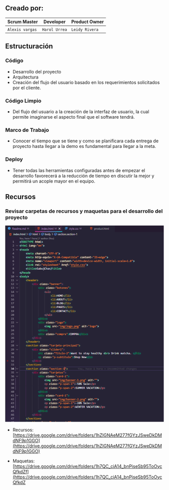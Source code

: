 

## Creado por:


|  Scrum Master      |            Developer           |        Product Owner        |
|--------------------|------------------------------- |-----------------------------|
|  `Alexis vargas`   |          `Harol Urrea`         |        `Leidy Rivera`       |


## Estructuración

### Código  
+ Desarrollo del proyecto  
+ Arquitectura  
+ Creación del flujo del usuario basado en los requerimientos solicitados por el cliente.

### Código Limpio  
+ Del flujo del usuario a la creación de la interfaz de usuario, la cual permite imaginarse el aspecto final que el software tendrá.

### Marco de Trabajo  
+ Conocer el tiempo que se tiene y como se planificara cada entrega de proyecto hasta llegar a la demo es fundamental para llegar a la meta.

### Deploy  
+ Tener todas las herramientas configuradas antes de empezar el desarrollo favorecerá a la reducción de tiempo en discutir la mejor y permitirá un acople mayor en el equipo.

## Recursos

### Revisar carpetas de recursos y maquetas para el desarrollo del proyecto

![alt text](/screen/cap1.png "HTML de la pagina")

+ Recursos:  
[https://drive.google.com/drive/folders/1hZIGNAeM277fGYzJSweDkDMdNF9p1GGO](https://drive.google.com/drive/folders/1hZIGNAeM277fGYzJSweDkDMdNF9p1GGO)

+ Maquetas:  
[https://drive.google.com/drive/folders/1h7QC_ciA14_bnPiseSb95ToOycQfkdZf](https://drive.google.com/drive/folders/1h7QC_ciA14_bnPiseSb95ToOycQfkdZ